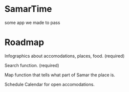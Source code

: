 # SamarTime

some app we made to pass

# Roadmap

Infographics about accomodations, places, food. (required)

Search function. (required)

Map function that tells what part of Samar the place is.

Schedule Calendar for open accomodations.

